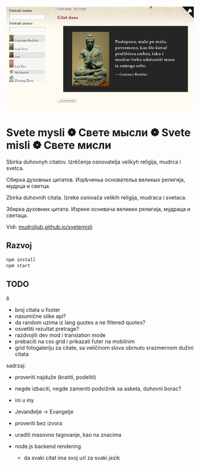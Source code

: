[![](screen.png)](https://mudroljub.github.io/svetemisli)

# Svete mysli ❁ Свете мысли ❁ Svete misli ❁ Свете мисли

Sbirka duhovnyh citatov. Izrěčenja osnovatelja velikyh religija, mudrca i svetca.

Сбирка духовных цитатов. Изрѣченьа основательа великых религија, мудрца и светца.

Zbirka duhovnih citata. Izreke osnivača velikih religija, mudraca i svetaca.

Збирка духовних цитата. Изреке оснивача великих религија, мудраца и светаца.

Vidi: [mudroljub.github.io/svetemisli](https://mudroljub.github.io/svetemisli)

## Razvoj

```
npm install
npm start
```

## TODO

ě

- broj citata u footer
- nasumične slike api?
- da random uzima iz lang quotes a ne filtered quotes?
- osvetliti rezultat pretrage?
- razdvojiti dev mod i translation mode
- prebaciti na css grid i prikazati futer na mobilnim
- grid fotogaleriju za citate, sa veličinom slova obrnuto srazmernom dužini citata

sadrzaj:
- proveriti najduže (kratiti, podeliti)
- negde izbaciti, negde zameniti podvižnik sa asketa, duhovni borac?
- ini u iny
- Jevanđelje -> Evangelje
- proveriti bez izvora
- uraditi masovno tagovanje, kao na znacima

- node.js backend rendering
  - da svaki citat ima svoj url za svaki jezik
